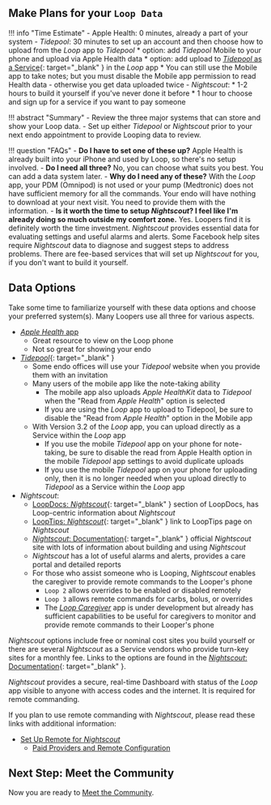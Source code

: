 ## Make Plans for your `Loop Data`

!!! info "Time Estimate"
    - Apple Health: 0 minutes, already a part of your system
    - *Tidepool*: 30 minutes to set up an account and then choose how to upload from the *Loop* app to *Tidepool*
        * option: add *Tidepool* Mobile to your phone and upload via Apple Health data
        * option: add upload to [*Tidepool* as a Service](../loop-3/services.md#tidepool){: target="_blank" } in the *Loop* app
            * You can still use the Mobile app to take notes; but you must disable the Mobile app permission to read Health data - otherwise you get data uploaded twice
    - *Nightscout*:
        * 1-2 hours to build it yourself if you've never done it before
        * 1 hour to choose and sign up for a service if you want to pay someone

!!! abstract "Summary"
    - Review the three major systems that can store and show your Loop data.
    - Set up either *Tidepool* or *Nightscout* prior to your next endo appointment to provide Looping data to review.

!!! question "FAQs"
    - **Do I have to set one of these up?** Apple Health is already built into your iPhone and used by Loop, so there's no setup involved.
    - **Do I need all three?** No, you can choose what suits you best. You can add a data system later.
    - **Why do I need any of these?** With the *Loop* app, your PDM (Omnipod) is not used or your pump (Medtronic) does not have sufficient memory for all the commands. Your endo will have nothing to download at your next visit. You need to provide them with the information.
    - **Is it worth the time to setup *Nightscout*? I feel like I'm already doing so much outside my comfort zone.** Yes. Loopers find it is definitely worth the time investment.  *Nightscout* provides essential data for evaluating settings and useful alarms and alerts.  Some Facebook help sites require *Nightscout* data to diagnose and suggest steps to address problems. There are fee-based services that will set up *Nightscout* for you, if you don't want to build it yourself.

## Data Options

Take some time to familiarize yourself with these data options and choose your preferred system(s). Many Loopers use all three for various aspects.

* [*Apple Health* app](../faqs/apple-health-faqs.md#healthkit-plots)
    * Great resource to view on the Loop phone
    * Not so great for showing your endo
* [*Tidepool*](https://loopkit.github.io/looptips/data/tidepool/){: target="_blank" }
    * Some endo offices will use your *Tidepool* website when you provide them with an invitation
    * Many users of the mobile app like the note-taking ability
        * The mobile app also uploads *Apple HealthKit* data to *Tidepool* when the "Read from *Apple Health*" option is selected
        * If you are using the *Loop* app to upload to Tidepool, be sure to disable the "Read from *Apple Health*" option in the Mobile app
    * With Version 3.2 of the *Loop* app, you can upload directly as a Service within the *Loop* app
        * If you use the mobile *Tidepool* app on your phone for note-taking, be sure to disable the read from Apple Health option in the mobile *Tidepool* app settings to avoid duplicate uploads
        * If you use the mobile *Tidepool* app on your phone for uploading only, then it is no longer needed when you upload directly to *Tidepool* as a Service within the *Loop* app
* *Nightscout*:
    * [LoopDocs: *Nightscout*](../nightscout/overview.md){: target="_blank" } section of LoopDocs, has Loop-centric information about *Nightscout*
    * [LoopTips: *Nightscout*](https://loopkit.github.io/looptips/data/nightscout/){: target="_blank" } link to LoopTips page on *Nightscout*
    * [*Nightscout*: Documentation](https://nightscout.github.io/){: target="_blank" } official *Nightscout* site with lots of information about building and using *Nightscout*
    * *Nightscout* has a lot of useful alarms and alerts, provides a care portal and detailed reports
    * For those who assist someone who is Looping, *Nightscout* enables the caregiver to provide remote commands to the Looper's phone
        * `Loop 2` allows overrides to be enabled or disabled remotely
        * `Loop 3` allows remote commands for carbs, bolus, or overrides
        * The [*Loop Caregiver*](../nightscout/loop-caregiver.md) app is under development but already has sufficient capabilities to be useful for caregivers to monitor and provide remote commands to their Looper's phone

*Nightscout* options include free or nominal cost sites you build yourself or there are several *Nightscout* as a Service vendors who provide turn-key sites for a monthly fee. Links to the options are found in the [*Nightscout*: Documentation](https://nightscout.github.io/){: target="_blank" }.

*Nightscout* provides a secure, real-time Dashboard with status of the *Loop* app visible to anyone with access codes and the internet. It is required for remote commanding.

If you plan to use remote commanding with *Nightscout*, please read these links with additional information:

* [Set Up Remote for *Nightscout*](../nightscout/remote-config.md#set-up-remote-for-nightscout)
    * [Paid Providers and Remote Configuration](../nightscout/remote-config.md#paid-providers-and-remote-configuration)

## Next Step: Meet the Community

Now you are ready to [Meet the Community](community.md).

